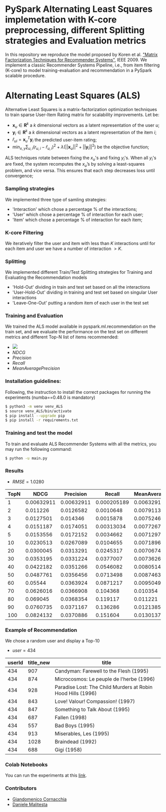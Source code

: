 # PySpark Alternating Least Squares implemetation with K-core preprocessing, different Splitting strategies and Evaluation metrics
In this repository we reproduce the model proposed by Koren et al. ["Matrix Factorization Techniques for Recommender Systems"](https://ieeexplore.ieee.org/stamp/stamp.jsp?tp=&arnumber=5197422), IEEE 2009. 
We implement a classic Recommender Systems Pipeline, i.e., from item filtering (K-core) to model training-evaluation and recommendation in a PySpark scalable procedure.

# Alternating Least Squares (ALS)
Alternative Least Squares is a matrix-factorization optimization techniques to train sparse User-Item Rating matrix for scalability improvements.
Let be:
- $\mathbf{x}_u \in \mathbf{R}^k$ a $k$ dimensional vectors as a latent representation of the user $u$;
- $\mathbf{y}_i \in \mathbf{R}^k$ a $k$ dimensional vectors as a latent representation of the item $i$;
- $\hat{r}_{ui} = \mathbf{x}_u^T \mathbf{y}_i$ the predicted user-item rating;
- $\min_{x,y} \sum_{u,i} (r_{u,i}-\hat{r}_{u,i})^{2} + \lambda(|| \mathbf{x}_u ||^2 + || \mathbf{y}_i ||^2)$ be the objective function;

ALS techniques rotate between fixing the $x_u$'s and fixing $y_i$'s.  When all $y_i$'s are fixed, the system recomputes the $x_u$’s by solving a least-squares problem, and vice versa. This ensures that each step decreases loss until convergence;

### Sampling strategies
We implemented three type of samling strategies:
- 'Interaction' which chose a percentage % of the interactions;
- 'User' which chose a percentage % of interaction for each user;
- 'Item' which chose a percentage % of interaction for each item;

### K-core Filtering
We iteratively filter the user and item with less than $K$ interactions until for each item and user we have a number of interaction $>K$.

### Splitting
We implemented different Train/Test Splitting strategies for Training and Evaluating the Recommendation models
- 'Hold-Out' dividing in train and test set based on all the interactions
- 'User-Hold-Out' dividing in training and test set based on singular User interactions
- 'Leave-One-Out' putting a random item of each user in the test set

### Training and Evaluation
We trained the ALS model available in pyspark.ml.recommendation on the train set, and we evaluate the performance on the test set on different metrics and different Top-N list of items recommended:
- <img src="https://latex.codecogs.com/svg.image?RMSE&space;=&space;\sqrt[2]{\left(&space;\frac{1}{|\mathbf{R}|}&space;\sum_{\hat{r}_{ui}\in&space;\mathbf{R}}(r_{ui}-\hat{r}_{ui})\right)&space;}"/>
- $NDCG$
- $Precision$
- $Recall$
- $MeanAveragePrecision$


### Installation guidelines:
Following, the instruction to install the correct packages for running the experiments (numba==0.48.0 is mandatory)

```bash
$ python3 -m venv venv_ALS
$ source venv_ALS/bin/activate
$ pip install --upgrade pip
$ pip install -r requirements.txt
```

### Training and test the model
To train and evaluate ALS Recommender Systems with all the metrics, you may run the following command:

```bash
$ python -u main.py
```

### Results

- $RMSE = 1.0280$

|   TopN |       NDCG |   Precision |      Recall |   MeanAveragePrecision |
|--------|------------|-------------|-------------|------------------------|
|      1 | 0.00632911 |  0.00632911 | 0.000205189 |             0.00632911 |
|      2 | 0.011226   |  0.0126582  | 0.0010648   |             0.00791139 |
|      3 | 0.0127501  |  0.014346   | 0.0015878   |             0.00752461 |
|      4 | 0.0151187  |  0.0174051  | 0.00313034  |             0.00772679 |
|      5 | 0.0153556  |  0.0172152  | 0.0034662   |             0.00712975 |
|     10 | 0.0230513  |  0.0267089  | 0.0104655   |             0.00718967 |
|     20 | 0.0300045  |  0.0313291  | 0.0245317   |             0.00706743 |
|     30 | 0.0353195  |  0.0331224  | 0.0377007   |             0.00736266 |
|     40 | 0.0422182  |  0.0351266  | 0.0546082   |             0.00805145 |
|     50 | 0.0487761  |  0.0356456  | 0.0713498   |             0.00874634 |
|     60 | 0.05544    |  0.0363924  | 0.0871217   |             0.00950496 |
|     70 | 0.0626016  |  0.0366908  | 0.104368    |             0.010354   |
|     80 | 0.069045   |  0.0368354  | 0.119117    |             0.011221   |
|     90 | 0.0760735  |  0.0371167  | 0.136286    |             0.0121385  |
|    100 | 0.0824132  |  0.0370886  | 0.151604    |             0.0130137  |

### Example of Recommendation
We chose a random user and display a Top-10

- $user = 434$


|   userId |  title_new   | title                                                        |
| -------- | ------------ | -------------------------------------------------------------|
|      434 | 907          |  Candyman: Farewell to the Flesh (1995)                      |
|      434 | 874          |  Microcosmos: Le peuple de l'herbe (1996)                    |
|      434 | 928          |  Paradise Lost: The Child Murders at Robin Hood Hills (1996) |
|      434 | 843          |  Love! Valour! Compassion! (1997)                            |
|      434 | 847          |  Something to Talk About (1995)                              |
|      434 | 687          |  Fallen (1998)                                               |
|      434 | 557          |  Bad Boys (1995)                                             |
|      434 | 913          | Miserables, Les (1995)                                       |
|      434 | 1028         |  Braindead (1992)                                            |
|      434 | 688          |  Gigi (1958)                                                 |

### Colab Notebooks
You can run the experiments at this [link](https://colab.research.google.com/drive/1o18KCbRiM3xtNwtbCYw-_pdM47vdqzyO?usp=sharing).

### Contributors
- [Giandomenico Cornacchia](https://github.com/giandos200)
- [Daniele Malitesta](https://github.com/danielemalitesta)

